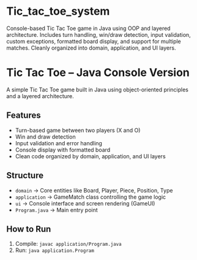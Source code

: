 # Tic_tac_toe_system
Console-based Tic Tac Toe game in Java using OOP and layered architecture. Includes turn handling, win/draw detection, input validation, custom exceptions, formatted board display, and support for multiple matches. Cleanly organized into domain, application, and UI layers.

# Tic Tac Toe – Java Console Version

A simple Tic Tac Toe game built in Java using object-oriented principles and a layered architecture.

## Features
- Turn-based game between two players (X and O)
- Win and draw detection
- Input validation and error handling
- Console display with formatted board
- Clean code organized by domain, application, and UI layers

## Structure
- `domain` → Core entities like Board, Player, Piece, Position, Type
- `application` → GameMatch class controlling the game logic
- `ui` → Console interface and screen rendering (GameUI)
- `Program.java` → Main entry point

## How to Run
1. Compile: `javac application/Program.java`
2. Run: `java application.Program`
